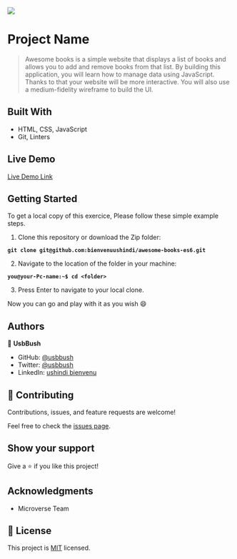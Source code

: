 ![](https://img.shields.io/badge/Microverse-blueviolet)

# Project Name

> Awesome books  is a simple website that displays a list of books and allows you to add and remove books from that list. By building this application, you will learn how to manage data using JavaScript. Thanks to that your website will be more interactive. You will also use a medium-fidelity wireframe to build the UI.


## Built With


- HTML, CSS, JavaScript
- Git, Linters

## Live Demo 

[Live Demo Link](https://bienvenuushindi.github.io/awesome-books-es6/)

## Getting Started
To get a local copy of this exercice, Please follow these simple example steps.

1. Clone this repository or download the Zip folder:

**``git clone git@github.com:bienvenuushindi/awesome-books-es6.git``**

2. Navigate to the location of the folder in your machine:

**``you@your-Pc-name:~$ cd <folder>``**

3. Press Enter to navigate to your local clone.

Now you can go and play with it as you wish :smile:

## Authors

👤 **UsbBush**

- GitHub: [@usbbush](https://github.com/bienvenuushindi/)
- Twitter: [@usbbush](https://twitter.com/usbbush)
- LinkedIn: [ushindi bienvenu](https://www.linkedin.com/in/ushindi-bienvenu-894b2b141/)


## 🤝 Contributing

Contributions, issues, and feature requests are welcome!

Feel free to check the [issues page](../../issues/).

## Show your support

Give a ⭐️ if you like this project!

## Acknowledgments

- Microverse Team 


## 📝 License

This project is [MIT](./MIT.md) licensed.